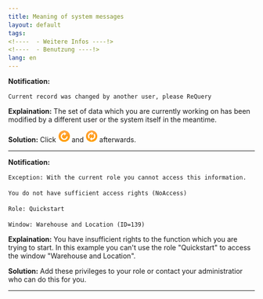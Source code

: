 ```yaml
---
title: Meaning of system messages
layout: default
tags:
<!----  - Weitere Infos ----!>
<!----  - Benutzung ----!>
lang: en
---
```

**Notification:**   

    Current record was changed by another user, please ReQuery


**Explaination:** The set of data which you are currently working on has been modified by a different user or the system itself in the meantime.
 
**Solution:** Click ![img](../../images/icons/Reset24.png) and ![img](../../images/icons/Refresh24.png) afterwards.
   

---
**Notification:**   

    Exception: With the current role you cannot access this information.

    You do not have sufficient access rights (NoAccess) 

	Role: Quickstart 
 
	Window: Warehouse and Location (ID=139)
 
**Explaination:** You have insufficient rights to the function which you are trying to start. In this example you can't use the role "Quickstart" to access the window "Warehouse and Location".
  
**Solution:** Add these privileges to your role or contact your administratior who can do this for you.

   
---
